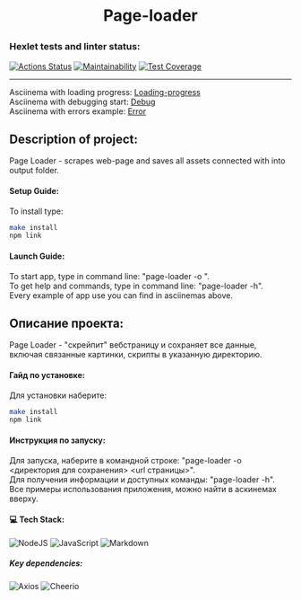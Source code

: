 # <p align=center> Page-loader </p> 
### Hexlet tests and linter status:
[![Actions Status](https://github.com/ViktorFAlex/backend-project-4/workflows/hexlet-check/badge.svg)](https://github.com/ViktorFAlex/backend-project-4/actions)
[![Maintainability](https://api.codeclimate.com/v1/badges/dca3b6bfe7da0d7f91c7/maintainability)](https://codeclimate.com/github/ViktorFAlex/backend-project-4/maintainability)
[![Test Coverage](https://api.codeclimate.com/v1/badges/dca3b6bfe7da0d7f91c7/test_coverage)](https://codeclimate.com/github/ViktorFAlex/backend-project-4/test_coverage)
***
Asciinema with loading progress: [Loading-progress](https://asciinema.org/a/571588)  
Asciinema with debugging start: [Debug](https://asciinema.org/a/570874)  
Asciinema with errors example: [Error](https://asciinema.org/a/571242)
## Description of project:
Page Loader - scrapes web-page and saves all assets connected with into output folder.
#### Setup Guide: 
To install type:  
```bash
make install
npm link
```
#### Launch Guide:
To start app, type in command line: "page-loader -o <folder to save> <url to scrap>".    
To get help and commands, type in command line: "page-loader -h".    
Every example of app use you can find in asciinemas above.        
## Описание проекта:
Page Loader - "скрейпит" вебстраницу и сохраняет все данные, включая связанные картинки, скрипты в указанную директорию.
#### Гайд по установке: 
Для установки наберите:  
```bash
make install
npm link
```
#### Инструкция по запуску: 
Для запуска, наберите в командной строке: "page-loader -o <директория для сохранения> <url страницы>".    
Для получения информации и доступных команды: "page-loader -h".    
Все примеры использования приложения, можно найти в аскинемах вверху.      

#### 💻 Tech Stack:  
![NodeJS](https://img.shields.io/badge/node.js-%23339933.svg?&style=flat-square&logo=node.js&logoColor=white) ![JavaScript](https://img.shields.io/badge/javascript-%23323330.svg?style=flat-square&logo=javascript&logoColor=%23F7DF1E) ![Markdown](https://img.shields.io/badge/markdown-%23000000.svg?style=flat-square&logo=markdown&logoColor=white)
##### Key dependencies:
![Axios](https://img.shields.io/badge/Axios-purple?style=flat-square&logo=axios&badgeColor=FFFFFF) ![Cheerio](https://img.shields.io/badge/Cheerio.js-orange?style=flat-square&logo=cheerio.jsjs&badgeColor=FFFFFF)
